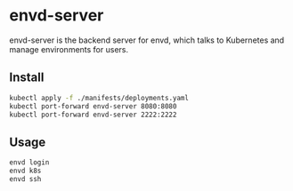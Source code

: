 # envd-server

envd-server is the backend server for envd, which talks to Kubernetes and manage environments for users.

## Install

```bash
kubectl apply -f ./manifests/deployments.yaml
kubectl port-forward envd-server 8080:8080
kubectl port-forward envd-server 2222:2222
```

## Usage

```bash
envd login
envd k8s
envd ssh
```
